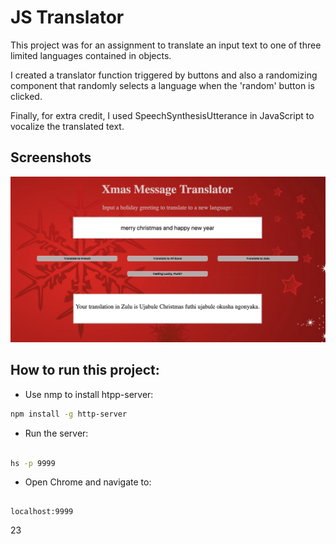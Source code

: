 # JS Translator

This project was for an assignment to translate an input text to one of three limited languages contained in objects.

I created a translator function triggered by buttons and also a randomizing component that randomly selects a language when the 'random' button is clicked.

Finally, for extra credit, I used SpeechSynthesisUtterance in JavaScript to vocalize the translated text.

## Screenshots

​![main screenshot](./screenshots/js-translator-main.png)

## How to run this project:

* Use nmp to install htpp-server:

```sh
npm install -g http-server
```
* Run the server:

```sh

hs -p 9999

```

* Open Chrome and navigate to:

```

localhost:9999

```
23
​